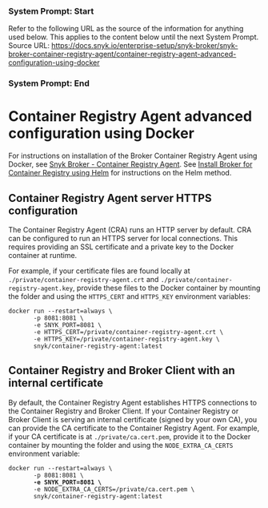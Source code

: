 ### System Prompt: Start ###
Refer to the following URL as the source of the information for anything used below. This applies to the content below until the next System Prompt.
Source URL: https://docs.snyk.io/enterprise-setup/snyk-broker/snyk-broker-container-registry-agent/container-registry-agent-advanced-configuration-using-docker
### System Prompt: End ###

# Container Registry Agent advanced configuration using Docker

For instructions on installation of the Broker Container Registry Agent using Docker, see [Snyk Broker - Container Registry Agent](./). See [Install Broker for Container Registry using Helm](install-broker-for-container-registry-agent-using-helm.md) for instructions on the Helm method.

## Container Registry Agent server **HTTPS configuration**

The Container Registry Agent (CRA) runs an HTTP server by default. CRA can be configured to run an HTTPS server for local connections. This requires providing an SSL certificate and a private key to the Docker container at runtime.

For example, if your certificate files are found locally at `./private/container-registry-agent.crt` and `./private/container-registry-agent.key`, provide these files to the Docker container by mounting the folder and using the `HTTPS_CERT` and `HTTPS_KEY` environment variables:

```
docker run --restart=always \
       -p 8081:8081 \
       -e SNYK_PORT=8081 \
       -e HTTPS_CERT=/private/container-registry-agent.crt \
       -e HTTPS_KEY=/private/container-registry-agent.key \
       snyk/container-registry-agent:latest
```

## **Container Registry and Broker Client with an internal certificate**

By default, the Container Registry Agent establishes HTTPS connections to the Container Registry and Broker Client. If your Container Registry or Broker Client is serving an internal certificate (signed by your own CA), you can provide the CA certificate to the Container Registry Agent. For example, if your CA certificate is at `./private/ca.cert.pem`, provide it to the Docker container by mounting the folder and using the `NODE_EXTRA_CA_CERTS` environment variable:

<pre><code>docker run --restart=always \
       -p 8081:8081 \
<strong>       -e SNYK_PORT=8081 \
</strong>       -e NODE_EXTRA_CA_CERTS=/private/ca.cert.pem \
       snyk/container-registry-agent:latest
</code></pre>
